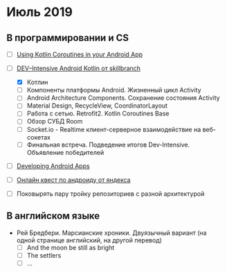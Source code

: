 # Июль 2019
## В программировании и CS
 - [ ] [Using Kotlin Coroutines in your Android App](https://codelabs.developers.google.com/codelabs/kotlin-coroutines/index.html#0)

 - [ ] [DEV–Intensive Android Kotlin от skillbranch](https://skill-branch.ru/dev-intensive-2019)
    - [x] Котлин
    - [ ] Компоненты платформы Android. Жизненный цикл Activity
    - [ ] Android Architecture Components. Сохранение состояния Activity
    - [ ] Material Design, RecycleView, CoordinatorLayout 
    - [ ] Работа с сетью. Retrofit2. Kotlin Coroutines Base
    - [ ] Обзор СУБД Room 
    - [ ] Socket.io - Realtime клиент-серверное взаимодействие на веб-сокетах 
    - [ ] Финальная встреча. Подведение итогов Dev-Intensive. Объявление победителей 

 - [ ] [Developing Android Apps](https://www.udacity.com/course/new-android-fundamentals--ud851)
 - [ ] [Онлайн квест по андроиду от яндекса](https://yandex.ru/droid-mission/)
 - [ ] Поковырять пару тройку репозиториев с разной архитектурой

## В английском языке
- Рей Бредбери. Марсианские хроники. Двуязычный вариант (на одной странице английский, на другой перевод)
  - [ ] And the moon be still as bright
  - [ ] The settlers
  - [ ] ...

